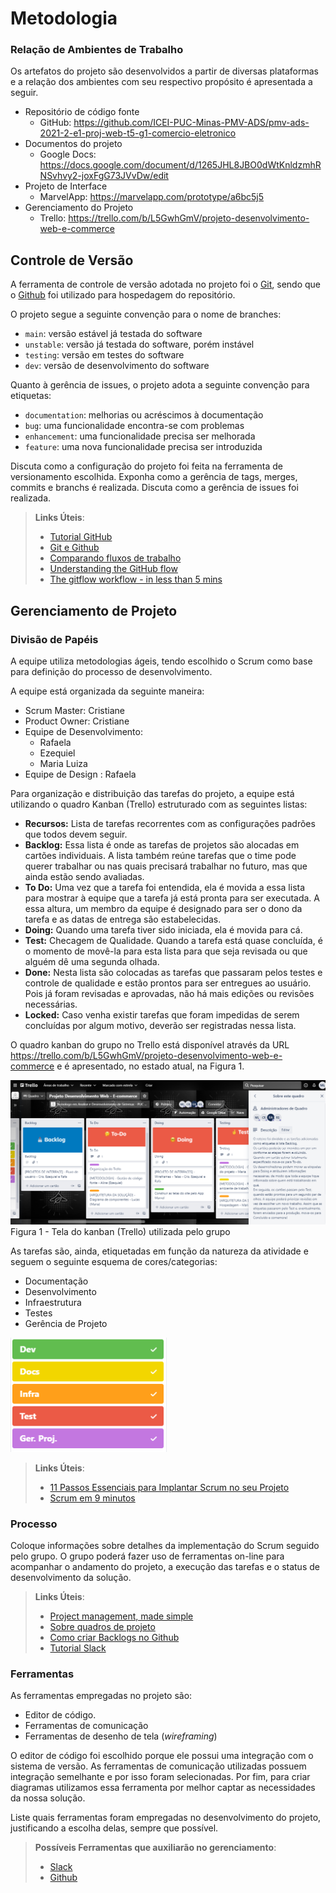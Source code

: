 
# Metodologia

### Relação de Ambientes de Trabalho

Os artefatos do projeto são desenvolvidos a partir de diversas plataformas e a relação dos ambientes com seu respectivo propósito é apresentada a seguir. 
* Repositório de código fonte
   - GitHub: https://github.com/ICEI-PUC-Minas-PMV-ADS/pmv-ads-2021-2-e1-proj-web-t5-g1-comercio-eletronico
* Documentos do projeto
   - Google Docs: https://docs.google.com/document/d/1265JHL8JBO0dWtKnldzmhRNSvhvy2-joxFgG73JVvDw/edit
* Projeto de Interface 
   - MarvelApp: https://marvelapp.com/prototype/a6bc5j5
* Gerenciamento do Projeto
   - Trello: https://trello.com/b/L5GwhGmV/projeto-desenvolvimento-web-e-commerce

## Controle de Versão

A ferramenta de controle de versão adotada no projeto foi o
[Git](https://git-scm.com/), sendo que o [Github](https://github.com)
foi utilizado para hospedagem do repositório.

O projeto segue a seguinte convenção para o nome de branches:

- `main`: versão estável já testada do software
- `unstable`: versão já testada do software, porém instável
- `testing`: versão em testes do software
- `dev`: versão de desenvolvimento do software

Quanto à gerência de issues, o projeto adota a seguinte convenção para
etiquetas:

- `documentation`: melhorias ou acréscimos à documentação
- `bug`: uma funcionalidade encontra-se com problemas
- `enhancement`: uma funcionalidade precisa ser melhorada
- `feature`: uma nova funcionalidade precisa ser introduzida

Discuta como a configuração do projeto foi feita na ferramenta de versionamento escolhida. Exponha como a gerência de tags, merges, commits e branchs é realizada. Discuta como a gerência de issues foi realizada.

> **Links Úteis**:
> - [Tutorial GitHub](https://guides.github.com/activities/hello-world/)
> - [Git e Github](https://www.youtube.com/playlist?list=PLHz_AreHm4dm7ZULPAmadvNhH6vk9oNZA)
>  - [Comparando fluxos de trabalho](https://www.atlassian.com/br/git/tutorials/comparing-workflows)
> - [Understanding the GitHub flow](https://guides.github.com/introduction/flow/)
> - [The gitflow workflow - in less than 5 mins](https://www.youtube.com/watch?v=1SXpE08hvGs)

## Gerenciamento de Projeto

### Divisão de Papéis

A equipe utiliza metodologias ágeis, tendo escolhido o Scrum como base para definição do processo de desenvolvimento.

A equipe está organizada da seguinte maneira:
- Scrum Master:  Cristiane
- Product Owner: Cristiane
- Equipe de Desenvolvimento:
     - Rafaela
     - Ezequiel 
     - Maria Luiza
- Equipe de Design : Rafaela

Para organização e distribuição das tarefas do projeto, a equipe está utilizando o quadro Kanban (Trello) estruturado com as seguintes listas:

- **Recursos:** Lista de tarefas recorrentes com as configurações padrões que todos devem seguir.
- **Backlog:** Essa lista é onde as tarefas de projetos são alocadas em cartões individuais. A lista também reúne tarefas que o time pode querer trabalhar ou nas quais precisará trabalhar no futuro, mas que ainda estão sendo avaliadas.
- **To Do:** Uma vez que a tarefa foi entendida, ela é movida a essa lista para mostrar à equipe que a tarefa já está pronta para ser executada. A essa altura, um membro da equipe é designado para ser o dono da tarefa e as datas de entrega são estabelecidas.
- **Doing:** Quando uma tarefa tiver sido iniciada, ela é movida para cá.
- **Test:** Checagem de Qualidade. Quando a tarefa está quase concluída, é o momento de movê-la para esta lista para que seja revisada ou que alguém dê uma segunda olhada.
- **Done:** Nesta lista são colocadas as tarefas que passaram pelos testes e controle de qualidade e estão prontos para ser entregues ao usuário. Pois já foram revisadas e aprovadas, não há mais edições ou revisões necessárias.
- **Locked:** Caso venha existir tarefas que foram impedidas de serem concluídas por algum motivo, deverão ser registradas nessa lista.

O quadro kanban do grupo no Trello está disponível através da URL https://trello.com/b/L5GwhGmV/projeto-desenvolvimento-web-e-commerce e é apresentado, no estado atual, na Figura 1.

<img src="https://github.com/ICEI-PUC-Minas-PMV-ADS/pmv-ads-2021-2-e1-proj-web-t5-g1-comercio-eletronico/blob/main/docs/img/trello.png?raw=true" alt="quadro kanban">
Figura 1 - Tela do kanban (Trello) utilizada pelo grupo

As tarefas são, ainda, etiquetadas em função da natureza da atividade e seguem o seguinte esquema de cores/categorias:
* Documentação                                            
* Desenvolvimento                                                          
* Infraestrutura
* Testes
* Gerência de Projeto

<img src="https://github.com/ICEI-PUC-Minas-PMV-ADS/pmv-ads-2021-2-e1-proj-web-t5-g1-comercio-eletronico/blob/main/docs/img/etiquetas.PNG?raw=true" alt="Etiquetas">

> **Links Úteis**:
> - [11 Passos Essenciais para Implantar Scrum no seu 
> Projeto](https://mindmaster.com.br/scrum-11-passos/)
> - [Scrum em 9 minutos](https://www.youtube.com/watch?v=XfvQWnRgxG0)

### Processo

Coloque  informações sobre detalhes da implementação do Scrum seguido pelo grupo. O grupo poderá fazer uso de ferramentas on-line para acompanhar o andamento do projeto, a execução das tarefas e o status de desenvolvimento da solução.
 
> **Links Úteis**:
> - [Project management, made simple](https://github.com/features/project-management/)
> - [Sobre quadros de projeto](https://docs.github.com/pt/github/managing-your-work-on-github/about-project-boards)
> - [Como criar Backlogs no Github](https://www.youtube.com/watch?v=RXEy6CFu9Hk)
> - [Tutorial Slack](https://slack.com/intl/en-br/)

### Ferramentas

As ferramentas empregadas no projeto são:

- Editor de código.
- Ferramentas de comunicação
- Ferramentas de desenho de tela (_wireframing_)

O editor de código foi escolhido porque ele possui uma integração com o
sistema de versão. As ferramentas de comunicação utilizadas possuem
integração semelhante e por isso foram selecionadas. Por fim, para criar
diagramas utilizamos essa ferramenta por melhor captar as
necessidades da nossa solução.

Liste quais ferramentas foram empregadas no desenvolvimento do projeto, justificando a escolha delas, sempre que possível.
 
> **Possíveis Ferramentas que auxiliarão no gerenciamento**: 
> - [Slack](https://slack.com/)
> - [Github](https://github.com/)
